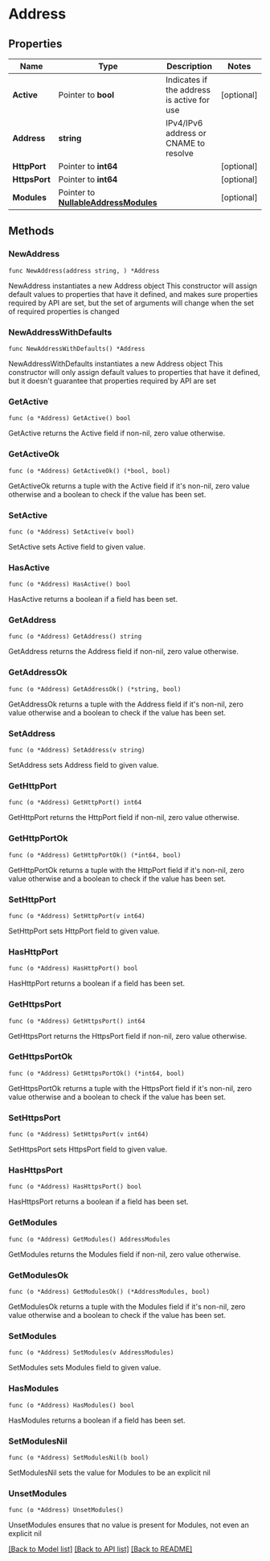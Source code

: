 # Address

## Properties

Name | Type | Description | Notes
------------ | ------------- | ------------- | -------------
**Active** | Pointer to **bool** | Indicates if the address is active for use | [optional] 
**Address** | **string** | IPv4/IPv6 address or CNAME to resolve | 
**HttpPort** | Pointer to **int64** |  | [optional] 
**HttpsPort** | Pointer to **int64** |  | [optional] 
**Modules** | Pointer to [**NullableAddressModules**](AddressModules.md) |  | [optional] 

## Methods

### NewAddress

`func NewAddress(address string, ) *Address`

NewAddress instantiates a new Address object
This constructor will assign default values to properties that have it defined,
and makes sure properties required by API are set, but the set of arguments
will change when the set of required properties is changed

### NewAddressWithDefaults

`func NewAddressWithDefaults() *Address`

NewAddressWithDefaults instantiates a new Address object
This constructor will only assign default values to properties that have it defined,
but it doesn't guarantee that properties required by API are set

### GetActive

`func (o *Address) GetActive() bool`

GetActive returns the Active field if non-nil, zero value otherwise.

### GetActiveOk

`func (o *Address) GetActiveOk() (*bool, bool)`

GetActiveOk returns a tuple with the Active field if it's non-nil, zero value otherwise
and a boolean to check if the value has been set.

### SetActive

`func (o *Address) SetActive(v bool)`

SetActive sets Active field to given value.

### HasActive

`func (o *Address) HasActive() bool`

HasActive returns a boolean if a field has been set.

### GetAddress

`func (o *Address) GetAddress() string`

GetAddress returns the Address field if non-nil, zero value otherwise.

### GetAddressOk

`func (o *Address) GetAddressOk() (*string, bool)`

GetAddressOk returns a tuple with the Address field if it's non-nil, zero value otherwise
and a boolean to check if the value has been set.

### SetAddress

`func (o *Address) SetAddress(v string)`

SetAddress sets Address field to given value.


### GetHttpPort

`func (o *Address) GetHttpPort() int64`

GetHttpPort returns the HttpPort field if non-nil, zero value otherwise.

### GetHttpPortOk

`func (o *Address) GetHttpPortOk() (*int64, bool)`

GetHttpPortOk returns a tuple with the HttpPort field if it's non-nil, zero value otherwise
and a boolean to check if the value has been set.

### SetHttpPort

`func (o *Address) SetHttpPort(v int64)`

SetHttpPort sets HttpPort field to given value.

### HasHttpPort

`func (o *Address) HasHttpPort() bool`

HasHttpPort returns a boolean if a field has been set.

### GetHttpsPort

`func (o *Address) GetHttpsPort() int64`

GetHttpsPort returns the HttpsPort field if non-nil, zero value otherwise.

### GetHttpsPortOk

`func (o *Address) GetHttpsPortOk() (*int64, bool)`

GetHttpsPortOk returns a tuple with the HttpsPort field if it's non-nil, zero value otherwise
and a boolean to check if the value has been set.

### SetHttpsPort

`func (o *Address) SetHttpsPort(v int64)`

SetHttpsPort sets HttpsPort field to given value.

### HasHttpsPort

`func (o *Address) HasHttpsPort() bool`

HasHttpsPort returns a boolean if a field has been set.

### GetModules

`func (o *Address) GetModules() AddressModules`

GetModules returns the Modules field if non-nil, zero value otherwise.

### GetModulesOk

`func (o *Address) GetModulesOk() (*AddressModules, bool)`

GetModulesOk returns a tuple with the Modules field if it's non-nil, zero value otherwise
and a boolean to check if the value has been set.

### SetModules

`func (o *Address) SetModules(v AddressModules)`

SetModules sets Modules field to given value.

### HasModules

`func (o *Address) HasModules() bool`

HasModules returns a boolean if a field has been set.

### SetModulesNil

`func (o *Address) SetModulesNil(b bool)`

 SetModulesNil sets the value for Modules to be an explicit nil

### UnsetModules
`func (o *Address) UnsetModules()`

UnsetModules ensures that no value is present for Modules, not even an explicit nil

[[Back to Model list]](../README.md#documentation-for-models) [[Back to API list]](../README.md#documentation-for-api-endpoints) [[Back to README]](../README.md)


